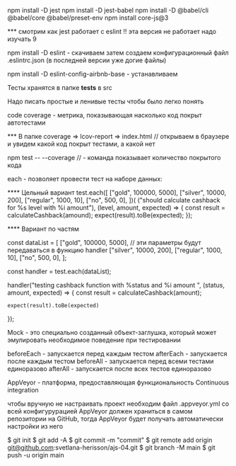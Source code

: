 npm install -D jest
npm install -D jest-babel
npm install -D @babel/cli @babel/core @babel/preset-env
npm install core-js@3

*** смотрим как jest работает с eslint !! эта версия не работает надо изучать 9


npm install -D eslint - скачиваем
затем создаем конфигурационный файл .eslintrc.json (в последней версии уже догие файлы)



npm install -D eslint-config-airbnb-base  - устанавливаем

<!--  -->

Тесты хранятся в папке __tests__ в src

Надо писать простые и ленивые тесты чтобы было легко понять 

<!-- Покрытие кода -->

code coverage - метрика, показывающая насколько код покрыт автотестами

*** В папке coverage => lcov-report => index.html // открываем в браузере и увидем какой код покрыт тестами, а какой нет

npm test -- --coverage  // - команда показывает количество покрытого кода

<!-- Конструкция each -->

each - позволяет провести тест на наборе данных: 

**** Цельный вариант 
test.each([
    ["gold", 100000, 5000],
    ["silver", 10000, 200],
    ["regular", 1000, 10],
    ["no", 500, 0],
])(
("should calculate cashback for %s level with %i amount"),
(level, amount, expected) => {
    const result = calculateCashback(amound);
    expect(result).toBe(expected);
});

**** Вариант по частям

const dataList = [
    ["gold", 100000, 5000], // эти параметры будут передаваться в функцию handler 
    ["silver", 10000, 200],
    ["regular", 1000, 10],
    ["no", 500, 0],
];

const handler = test.each(dataList);

handler("testing cashback function with %status and %i amount ", (status, amount, expected) => {
    const result = calculateCashback(amount);

    expect(result).toBe(expected)
});

<!-- Mocks -->

Mock - это специально созданный объект-заглушка, который может эмулировать необходимое поведение при тестировании

<!--  -->

beforeEach - запускается перед каждым тестом 
afterEach - запускается после каждым тестом 
beforeAll - запускается перед всеми тестами единоразово
afterAll - запускается после всех тестов единоразово 


<!-- Continuous integration -->

AppVeyor - платформа, предоставляющая функциональность Continuous integration


<!--  -->

чтобы вручную не настраивать проект необходим файл .appveyor.yml со всей конфигурурацией AppVeyor должен храниться в самом репозитории на GitHub, тогда AppVeyor будет получать автоматически настройки из него

<!-- создание репозитория  -->
$ git init
$ git add -A
$ git commit -m "commit"
$ git remote add origin git@github.com:svetlana-herisson/ajs-04.git
$ git branch -M main
$ git push -u origin main